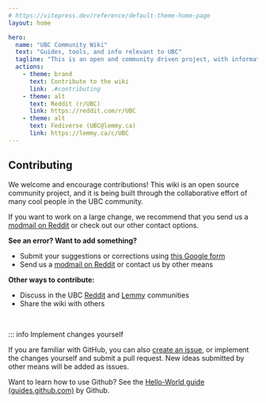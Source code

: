 ```yaml
---
# https://vitepress.dev/reference/default-theme-home-page
layout: home

hero:
  name: "UBC Community Wiki"
  text: "Guides, tools, and info relevant to UBC"
  tagline: "This is an open and community driven project, with information compiled by the wider UBC community. Thank you ❤️"
  actions:
    - theme: brand
      text: Contribute to the wiki
      link: .#contributing
    - theme: alt
      text: Reddit (r/UBC) 
      link: https://reddit.com/r/UBC
    - theme: alt
      text: Fediverse (UBC@lemmy.ca)
      link: https://lemmy.ca/c/UBC
---
```


<VitepressCardContainer :cols="2">
  <VitepressCard
    icon="ph:sparkle-fill"
    iconColor="#f9c23c"
    title="Essential Tools & Guides"
    body="Includes guides and community built tools for admissions, course registration, finding textbooks, mental health resources. and more."
    link="./tools"
    linkText="Jump to section"
  />
  <VitepressCard
    icon="ph:push-pin-fill"
    iconColor="#CA0B4A"
    title="Navigate Campus"
    body="Includes guides and navigation tools for places to visit, lost & found, lockers, printers, showers, study/food/nap spots, etc."
    link="./campus/overview"
    linkText="Jump to section"
  />
</VitepressCardContainer>
<!-- TODO: update links -->

## Contributing

We welcome and encourage contributions! This wiki is an open source community project, and it is being built through the collaborative effort of many cool people in the UBC community. 

If you want to work on a large change, we recommend that you send us a [modmail on Reddit](https://www.reddit.com/message/compose?to=%2Fr%2FUBC) or check out our other contact options.

<!-- TODO: Contact options -->

**See an error? Want to add something?**

- Submit your suggestions or corrections using [this Google form](https://forms.gle/8L7GPodjp2SNRM2w9)
- Send us a [modmail on Reddit](https://www.reddit.com/message/compose?to=%2Fr%2FUBC) or contact us by other means
<!-- TODO: contact options -->

**Other ways to contribute:**

- Discuss in the UBC [Reddit](https://reddit.com/r/ubc) and [Lemmy](https://lemmy.ca/c/ubc) communities
- Share the wiki with others

<br>

::: info Implement changes yourself

If you are familiar with GitHub, you can also [create an issue](https://github.com/community-ubc/wiki/issues), or implement the changes yourself and submit a pull request. New ideas submitted by other means will be added as issues.

<!-- TODO: For instructions on how to edit things on the site, see the [instructions here](./meta/project.md).  -->

Want to learn how to use Github? See the [Hello-World guide (guides.github.com)](https://guides.github.com/activities/hello-world/) by Github.


